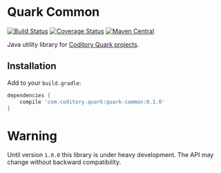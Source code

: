 # Quark Common

[![Build Status](https://github.com/coditory/quark-common/workflows/Build/badge.svg)](https://github.com/coditory/quark-common/actions?query=workflow%3ABuild)
[![Coverage Status](https://coveralls.io/repos/github/coditory/quark-common/badge.svg)](https://coveralls.io/github/coditory/quark-common)
[![Maven Central](https://maven-badges.herokuapp.com/maven-central/com.coditory.quark/quark-common/badge.svg)](https://mvnrepository.com/artifact/com.coditory.quark/quark-common)

Java utility library for [Coditory Quark projects](https://github.com/topics/coditory-quark).

## Installation
Add to your `build.gradle`:

```gradle
dependencies {
    compile 'com.coditory.quark:quark-common:0.1.0'
}
```

# Warning
Until version `1.0.0` this library is under heavy development.
The API may change without backward compatibility.
